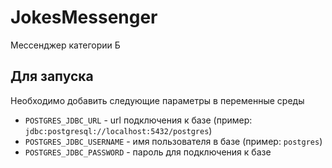 # JokesMessenger

Мессенджер категории Б

## Для запуска
Необходимо добавить следующие параметры в переменные среды
- `POSTGRES_JDBC_URL` - url подключения к базе (пример: `jdbc:postgresql://localhost:5432/postgres`)
- `POSTGRES_JDBC_USERNAME` - имя пользователя в базе (пример: `postgres`)
- `POSTGRES_JDBC_PASSWORD` - пароль для подключения к базе